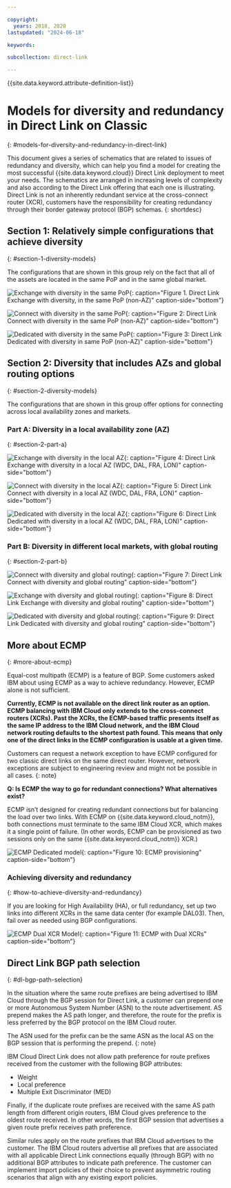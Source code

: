 ```yaml
---

copyright:
  years: 2018, 2020
lastupdated: "2024-06-18"

keywords:

subcollection: direct-link

---
```


{{site.data.keyword.attribute-definition-list}}

# Models for diversity and redundancy in Direct Link on Classic
{: #models-for-diversity-and-redundancy-in-direct-link}

This document gives a series of schematics that are related to issues of redundancy and diversity, which can help you find a model for creating the most successful {{site.data.keyword.cloud}} Direct Link deployment to meet your needs. The schematics are arranged in increasing levels of complexity and also according to the Direct Link offering that each one is illustrating. Direct Link is not an inherently redundant service at the cross-connect router (XCR), customers have the responsibility for creating redundancy through their border gateway protocol (BGP) schemas.
{: shortdesc}

## Section 1: Relatively simple configurations that achieve diversity
{: #section-1-diversity-models}

The configurations that are shown in this group rely on the fact that all of the assets are located in the same PoP and in the same global market.

![Exchange with diversity in the same PoP](/images/exchange-diversity-same-pop.png "Exchange with diversity in the same PoP"){: caption="Figure 1. Direct Link Exchange with diversity, in the same PoP (non-AZ)" caption-side="bottom"}

![Connect with diversity in the same PoP](/images/connect-diversity-same-pop.png "Connect with diversity in the same PoP"){: caption="Figure 2: Direct Link Connect with diversity in the same PoP (non-AZ)" caption-side="bottom"}

![Dedicated with diversity in the same PoP](/images/dedicated-diversity-same-pop.png "Dedicated with diversity in the same PoP"){: caption="Figure 3: Direct Link Dedicated with diversity in same PoP (non-AZ)" caption-side="bottom"}

## Section 2: Diversity that includes AZs and global routing options
{: #section-2-diversity-models}

The configurations that are shown in this group offer options for connecting across local availability zones and markets.

### Part A: Diversity in a local availability zone (AZ)
{: #section-2-part-a}

![Exchange with diversity in the local AZ](/images/exchange-diversity-local-az.png "Exchange with diversity in the local AZ"){: caption="Figure 4: Direct Link Exchange with diversity in a local AZ (WDC, DAL, FRA, LON)" caption-side="bottom"}

![Connect with diversity in the local AZ](/images/connect-diversity-local-az.png "Connect with diversity in the local AZ"){: caption="Figure 5: Direct Link Connect with diversity in a local AZ (WDC, DAL, FRA, LON)" caption-side="bottom"}

![Dedicated with diversity in the local AZ](/images/dedicated-diversity-local-az.png "Dedicated with diversity in the local AZ"){: caption="Figure 6: Direct Link Dedicated with diversity in a local AZ (WDC, DAL, FRA, LON)" caption-side="bottom"}

### Part B: Diversity in different local markets, with global routing
{: #section-2-part-b}

![Connect with diversity and global routing](/images/connect-diversity-global.png "Connect with diversity and global routing"){: caption="Figure 7: Direct Link Connect with diversity and global routing" caption-side="bottom"}

![Exchange with diversity and global routing](/images/exchange-diversity-global.png "Exchange with diversity and global routing"){: caption="Figure 8: Direct Link Exchange with diversity and global routing" caption-side="bottom"}

![Dedicated with diversity and global routing](/images/dedicated-diversity-global.png "Dedicated with diversity and global routing"){: caption="Figure 9: Direct Link Dedicated with diversity and global routing" caption-side="bottom"}

## More about ECMP
{: #more-about-ecmp}

Equal-cost multipath (ECMP) is a feature of BGP. Some customers asked IBM about using ECMP as a way to achieve redundancy. However, ECMP alone is not sufficient.

**Currently, ECMP is not available on the direct link router as an option. ECMP balancing with IBM Cloud only extends to the cross-connect routers (XCRs). Past the XCRs, the ECMP-based traffic presents itself as the same IP address to the IBM Cloud network, and the IBM Cloud network routing defaults to the shortest path found. This means that only one of the direct links in the ECMP configuration is usable at a given time.**

Customers can request a network exception to have ECMP configured for two classic direct links on the same direct router. However, network exceptions are subject to engineering review and might not be possible in all cases.
{: note}

**Q: Is ECMP the way to go for redundant connections? What alternatives exist?**

ECMP isn’t designed for creating redundant connections but for balancing the load over two links. With ECMP on {{site.data.keyword.cloud_notm}}, both connections must terminate to the same IBM Cloud XCR, which makes it a single point of failure. (In other words, ECMP can be provisioned as two sessions only on the same {{site.data.keyword.cloud_notm}} XCR.)

![ECMP Dedicated model](/images/ecmp-without-diversity.png "ECMP Dedicated model"){: caption="Figure 10: ECMP provisioning" caption-side="bottom"}

### Achieving diversity and redundancy
{: #how-to-achieve-diversity-and-redundancy}

If you are looking for High Availability (HA), or full redundancy, set up two links into different XCRs in the same data center (for example DAL03). Then, fail over as needed using BGP configurations.

![ECMP Dual XCR Model](/images/ecmp-with-diversity.png "ECMP Dual XCR Model"){: caption="Figure 11: ECMP with Dual XCRs" caption-side="bottom"}

## Direct Link BGP path selection
{: #dl-bgp-path-selection}

In the situation where the same route prefixes are being advertised to IBM Cloud through the BGP session for Direct Link, a customer can prepend one or more Autonomous System Number (ASN) to the route advertisement. AS prepend makes the AS path longer, and therefore, the route for the prefix is less preferred by the BGP protocol on the IBM Cloud router.

The ASN used for the prefix can be the same ASN as the local AS on the BGP session that is performing the prepend.
{: note}

IBM Cloud Direct Link does not allow path preference for route prefixes received from the customer with the following BGP attributes:

* Weight
* Local preference
* Multiple Exit Discriminator (MED)

Finally, if the duplicate route prefixes are received with the same AS path length from different origin routers, IBM Cloud gives preference to the oldest route received. In other words, the first BGP session that advertises a given route prefix receives path preference.

Similar rules apply on the route prefixes that IBM Cloud advertises to the customer. The IBM Cloud routers advertise all prefixes that are associated with all applicable Direct Link connections equally (through BGP) with no additional BGP attributes to indicate path preference. The customer can implement import policies of their choice to prevent asymmetric routing scenarios that align with any existing export policies.
